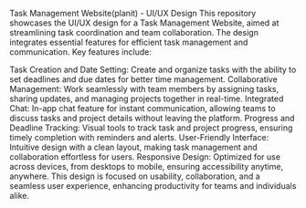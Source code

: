 Task Management Website(planit) - UI/UX Design
This repository showcases the UI/UX design for a Task Management Website, aimed at streamlining task coordination and team collaboration. The design integrates essential features for efficient task management and communication. Key features include:

Task Creation and Date Setting: Create and organize tasks with the ability to set deadlines and due dates for better time management.
Collaborative Management: Work seamlessly with team members by assigning tasks, sharing updates, and managing projects together in real-time.
Integrated Chat: In-app chat feature for instant communication, allowing teams to discuss tasks and project details without leaving the platform.
Progress and Deadline Tracking: Visual tools to track task and project progress, ensuring timely completion with reminders and alerts.
User-Friendly Interface: Intuitive design with a clean layout, making task management and collaboration effortless for users.
Responsive Design: Optimized for use across devices, from desktops to mobile, ensuring accessibility anytime, anywhere.
This design is focused on usability, collaboration, and a seamless user experience, enhancing productivity for teams and individuals alike.
